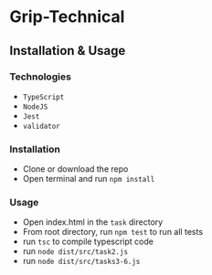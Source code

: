 # Grip-Technical

## Installation & Usage

### Technologies

- `TypeScript`
- `NodeJS`
- `Jest`
- `validator`

### Installation

- Clone or download the repo
- Open terminal and run `npm install`

### Usage

- Open index.html in the `task` directory
- From root directory, run `npm test` to run all tests
- run `tsc` to compile typescript code
- run `node dist/src/task2.js`
- run `node dist/src/tasks3-6.js`
